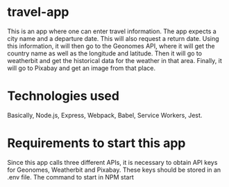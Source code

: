 # travel-app
This is an app where one can enter travel information. The app expects a city name and a departure date. This will also request a return date. Using this information, it will then go to the Geonomes API, where it will get the country name as well as the longitude and latitude. Then it will go to weatherbit and get the historical data for the weather in that area. Finally, it will go to Pixabay and get an image from that place.

# Technologies used
Basically, Node.js, Express, Webpack, Babel, Service Workers, Jest.

# Requirements to start this app
Since this app calls three different APIs, it is necessary to obtain API keys for Geonomes, Weatherbit and Pixabay. These keys should be stored in an .env file. The command to start in NPM start


